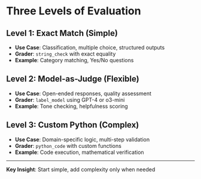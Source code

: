 # Three Levels of Evaluation

## Level 1: Exact Match (Simple)
- **Use Case**: Classification, multiple choice, structured outputs
- **Grader**: `string_check` with exact equality
- **Example**: Category matching, Yes/No questions

## Level 2: Model-as-Judge (Flexible)
- **Use Case**: Open-ended responses, quality assessment
- **Grader**: `label_model` using GPT-4 or o3-mini
- **Example**: Tone checking, helpfulness scoring

## Level 3: Custom Python (Complex)
- **Use Case**: Domain-specific logic, multi-step validation
- **Grader**: `python_code` with custom functions
- **Example**: Code execution, mathematical verification

---

**Key Insight**: Start simple, add complexity only when needed